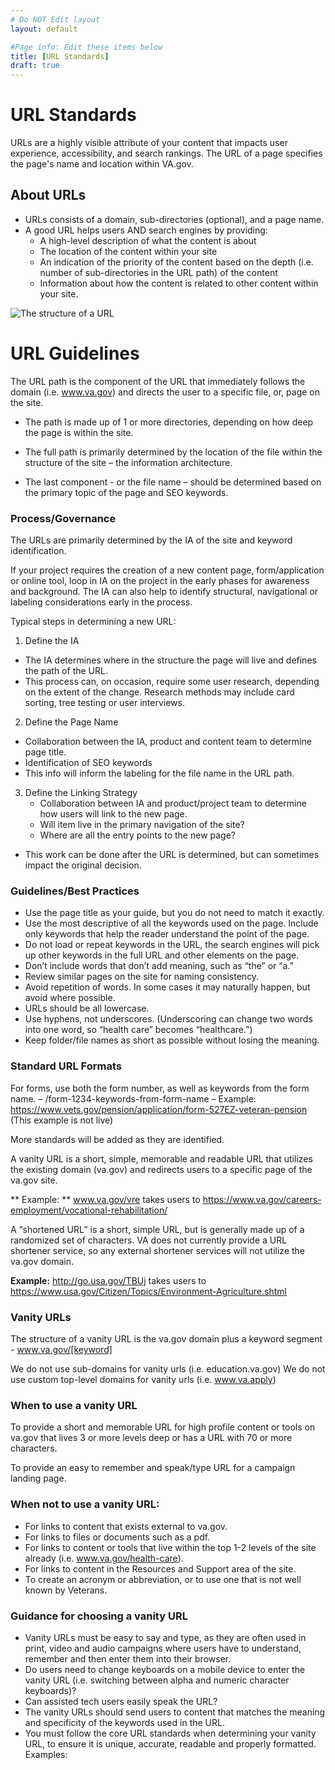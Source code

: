 ```yaml
---
# Do NOT Edit layout
layout: default

#Page info: Edit these items below
title: [URL Standards]
draft: true
---
```


# URL Standards

URLs are a highly visible attribute of your content that impacts user experience, accessibility, and search rankings.  The URL of a page specifies the page's name and location within VA.gov. 

## About URLs
- URLs consists of a domain, sub-directories (optional), and a page name.  
- A good URL helps users AND search engines by providing: 
  - A high-level description of what the content is about
  - The location of the content within your site 
  - An indication of the priority of the content based on the depth (i.e. number of sub-directories in the URL path) of the content
  - Information about how the content is related to other content within your site.

![The structure of a URL]({{site.baseurl}}/images/url-segments.jpg)


# URL Guidelines

The URL path is the component of the URL that immediately follows the domain (i.e. www.va.gov) and directs the user to a specific file, or, page on the site. 
* The path is made up of 1 or more directories, depending on how deep the page is within the site.

* The full path is primarily determined by the location of the file within the structure of the site – the information architecture.  
* The last component - or the file name – should be determined based on the primary topic of the page and SEO keywords. 


### Process/Governance

The URLs are primarily determined by the IA of the site and keyword identification.  

If your project requires the creation of a new content page, form/application or online tool, loop in IA on the project in the early phases for awareness and background.  The IA can also help to identify structural, navigational or labeling considerations early in the process.  

Typical steps in determining a new URL:

1.	Define the IA
   * The IA determines where in the structure the page will live and defines the path of the URL.
   *	This process can, on occasion, require some user research, depending on the extent of the change.  Research methods may include card sorting, tree testing or user interviews. 
2.	Define the Page Name
   * Collaboration between the IA, product and content team to determine page title.
   * Identification of SEO keywords
   *	This info will inform the labeling for the file name in the URL path.
3.	Define the Linking Strategy
    *	Collaboration between IA and product/project team to determine how users will link to the new page.  
    *	Will item live in the primary navigation of the site?
    *	Where are all the entry points to the new page?
  *	This work can be done after the URL is determined, but can sometimes impact the original decision.
  
### Guidelines/Best Practices

  *	Use the page title as your guide, but you do not need to match it exactly.
  *	Use the most descriptive of all the keywords used on the page. Include only keywords that help the reader understand the point of the page.
  * Do not load or repeat keywords in the URL, the search engines will pick up other keywords in the full URL and other elements on the page.  
  *	Don’t include words that don’t add meaning, such as “the” or “a.”
  * Review similar pages on the site for naming consistency. 
  *	Avoid repetition of words. In some cases it may naturally happen, but avoid where possible.
  *	URLs should be all lowercase.
  *	Use hyphens, not underscores. (Underscoring can change two words into one word, so “health care” becomes “healthcare.”)
  *	Keep folder/file names as short as possible without losing the meaning. 
 
 ### Standard URL Formats
 
 For forms, use both the form number, as well as keywords from the form name.
 – /form-1234-keywords-from-form-name
 – 	Example:  https://www.vets.gov/pension/application/form-527EZ-veteran-pension   (This example is not live)
  
  More standards will be added as they are identified.

A vanity URL is a short, simple, memorable and readable URL that utilizes the existing domain (va.gov) and redirects users to a specific page of the va.gov site.  

** Example: ** www.va.gov/vre takes users to https://www.va.gov/careers-employment/vocational-rehabilitation/ 


A “shortened URL” is a short, simple URL, but is generally made up of a randomized set of characters. VA does not currently provide a URL shortener service, so any external shortener services will not utilize the va.gov domain. 

**Example:** http://go.usa.gov/TBUj takes users to https://www.usa.gov/Citizen/Topics/Environment-Agriculture.shtml

### Vanity URLs ###

The structure of a vanity URL is the va.gov domain plus a keyword segment -  www.va.gov/[keyword] 

We do not use sub-domains for vanity urls (i.e. education.va.gov) 
We do not use custom top-level domains for vanity urls (i.e. www.va.apply) 

### When to use a vanity URL ###

To provide a short and memorable URL for high profile content or tools on va.gov that lives 3 or more levels deep or has a URL with 70 or more characters. 

To provide an easy to remember and speak/type URL for a campaign landing page.

### When not to use a vanity URL: ###
* For links to content that exists external to va.gov.
* For links to files or documents such as a pdf.
* For links to content or tools that live within the top 1-2 levels of the site already (i.e. www.va.gov/health-care). 
* For links to content in the Resources and Support area of the site.
* To create an acronym or abbreviation, or to use one that is not well known by Veterans.

### Guidance for choosing a vanity URL ###

* Vanity URLs must be easy to say and type, as they are often used in print, video and audio campaigns where users have to understand, remember and then enter them into their browser.
* Do users need to change keyboards on a mobile device to enter the vanity URL (i.e. switching between alpha and numeric character keyboards)?
* Can assisted tech users easily speak the URL?
* The vanity URLs should send users to content that matches the meaning and specificity of the keywords used in the URL.
* You must follow the core URL standards when determining your vanity URL, to ensure it is  unique, accurate, readable and properly formatted. 
Examples: 
